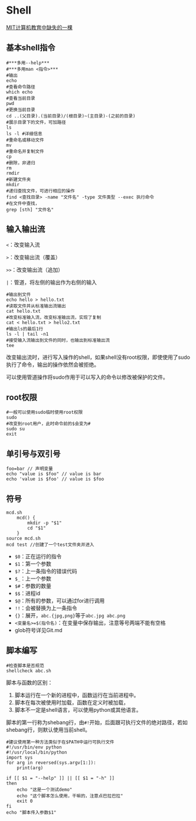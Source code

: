 # Shell

[MIT计算机教育中缺失的一棵](https://missing-semester-cn.github.io/)

## 基本shell指令

```shell
#***多用--help***
#***多用man <指令>***
#输出
echo
#查看命令路径
which echo
#查看当前目录
pwd
#更换当前目录
cd ..(父目录).(当前目录)/(根目录)~(主目录)-(之前的目录)
#展示目录下的文件，可加路径
ls
ls -l #详细信息
#重命名或移动文件
mv
#重命名并复制文件
cp
#删除，非递归
rm
rmdir
#新建文件夹
mkdir
#递归查找文件，可进行相应的操作
find <查找目录> -name "文件名" -type 文件类型 --exec 执行命令
#在文件中查找，
grep [sth] "文件名"
```

## 输入输出流

`<`：改变输入流

`>`：改变输出流（覆盖）

`>>`：改变输出流（追加）

`|`：管道，将左侧的输出作为右侧的输入

```shell
#输出到文件
echo hello > hello.txt
#读取文件并从标准输出流输出
cat hello.txt
#改变标准输入流，改变标准输出流，实现了复制
cat < hello.txt > hello2.txt
#输出ls的最后1行
ls -l | tail -n1
#接受输入流输出到文件的同时，也输出到标准输出流
tee
```

改变输出流时，进行写入操作的shell，如果shell没有root权限，即使使用了sudo执行了命令，输出的操作依然会被拒绝。

可以使用管道操作将sudo作用于可以写入的命令以修改被保护的文件。

## root权限

```shell
#一般可以使用sudo临时使用root权限
sudo
#改变到root用户，此时命令前的$会变为#
sudo su
exit
```

## 单引号与双引号

```shell
foo=bar // 声明变量
echo "value is $foo" // value is bar
echo 'value is $foo' // value is $foo
```

## 符号

```shell
mcd.sh
    mcd() {
        mkdir -p "$1"
        cd "$1"
    }
source mcd.sh
mcd test //创建了一个test文件夹并进入
```

- `$0`：正在运行的指令
- `$1`：第一个参数
- `$?`：上一条指令的错误代码
- `$_`：上一个参数
- `$#`：参数的数量
- `$$`：进程id
- `$@`：所有的参数，可以通过for进行调用
- `!!`：会被替换为上一条指令
- `{}`：展开，`abc.{jpg,png}`等于`abc.jpg abc.png`
- `<变量名>=$(指令名)`：在变量中保存输出，注意等号两端不能有空格
- glob符号详见Git.md

## 脚本编写

```shell
#检查脚本是否规范
shellcheck abc.sh
```

脚本与函数的区别：

1. 脚本运行在一个新的进程中，函数运行在当前进程中。
2. 脚本在每次被使用时加载，函数在定义时被加载，
3. 脚本不一定是shell语言，可以使用python或其他语言。

脚本的第一行称为shebang行，由`#!`开始，后面跟可执行文件的绝对路径，若如shebang行，则默认使用当前shell。

```shell
#建议使用第一种方法类似于在$PATH中运行可执行文件
#!/usr/bin/env python
#!/usr/local/bin/python
import sys
for arg in reversed(sys.argv[1:]):
    print(arg)
```

```shell
if [[ $1 = "--help" ]] || [[ $1 = "-h" ]]
then
    echo "这是一个测试demo"
    echo "这个脚本怎么使用，干嘛的，注意点巴拉巴拉"
    exit 0
fi
echo "脚本传入参数$1"
```
